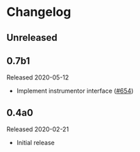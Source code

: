 # Changelog

## Unreleased

## 0.7b1

Released 2020-05-12

- Implement instrumentor interface ([#654](https://github.com/open-telemetry/opentelemetry-python/pull/654))

## 0.4a0

Released 2020-02-21

- Initial release